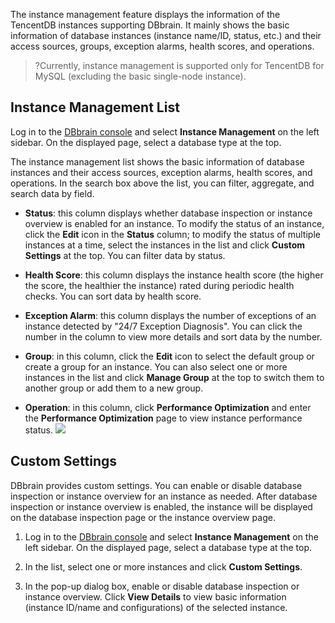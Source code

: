 The instance management feature displays the information of the TencentDB instances supporting DBbrain. It mainly shows the basic information of database instances (instance name/ID, status, etc.) and their access sources, groups, exception alarms, health scores, and operations.
>?Currently, instance management is supported only for TencentDB for MySQL (excluding the basic single-node instance).
>


## Instance Management List
Log in to the [DBbrain console](https://console.cloud.tencent.com/dbbrain/instance) and select **Instance Management** on the left sidebar. On the displayed page, select a database type at the top.

The instance management list shows the basic information of database instances and their access sources, exception alarms, health scores, and operations. In the search box above the list, you can filter, aggregate, and search data by field.
- **Status**: this column displays whether database inspection or instance overview is enabled for an instance. To modify the status of an instance, click the **Edit** icon in the **Status** column; to modify the status of multiple instances at a time, select the instances in the list and click **Custom Settings** at the top. You can filter data by status.
- **Health Score**: this column displays the instance health score (the higher the score, the healthier the instance) rated during periodic health checks. You can sort data by health score.
- **Exception Alarm**: this column displays the number of exceptions of an instance detected by "24/7 Exception Diagnosis". You can click the number in the column to view more details and sort data by the number.
- **Group**: in this column, click the **Edit** icon to select the default group or create a group for an instance. You can also select one or more instances in the list and click **Manage Group** at the top to switch them to another group or add them to a new group.

- **Operation**: in this column, click **Performance Optimization** and enter the **Performance Optimization** page to view instance performance status.
![](https://main.qcloudimg.com/raw/3d4dcfd44e68c6b4a8223eedac65aa66.png)


## Custom Settings
DBbrain provides custom settings. You can enable or disable database inspection or instance overview for an instance as needed. After database inspection or instance overview is enabled, the instance will be displayed on the database inspection page or the instance overview page.
1. Log in to the [DBbrain console](https://console.cloud.tencent.com/dbbrain/monitor) and select **Instance Management** on the left sidebar. On the displayed page, select a database type at the top.
2. In the list, select one or more instances and click **Custom Settings**.

3. In the pop-up dialog box, enable or disable database inspection or instance overview. Click **View Details** to view basic information (instance ID/name and configurations) of the selected instance.


